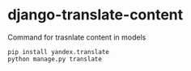 # django-translate-content
Command for trasnlate content in models

```
pip install yandex.translate
python manage.py translate
```
